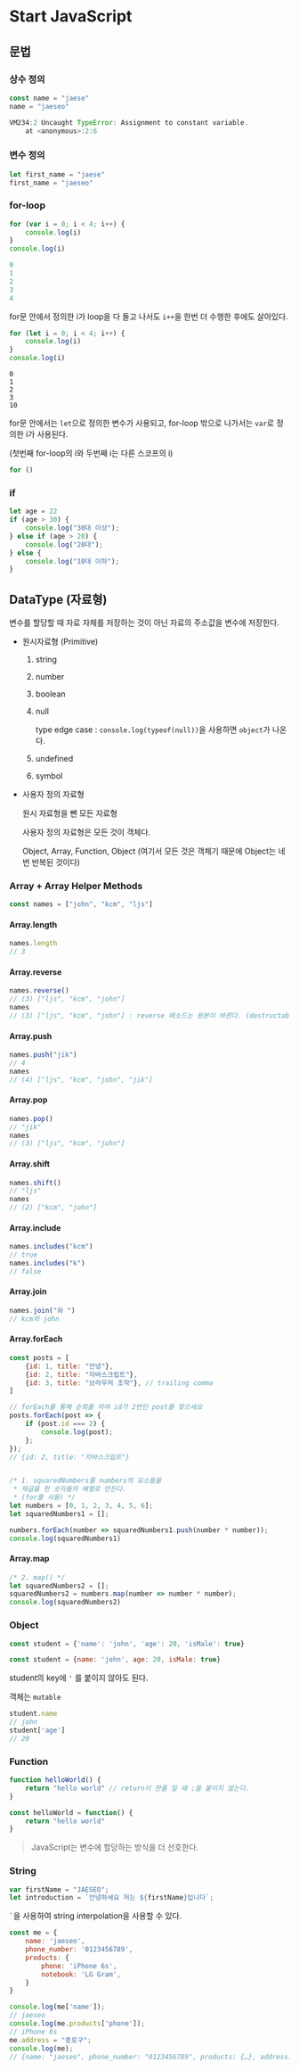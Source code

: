 # Start JavaScript

## 문법

### 상수 정의

```js
const name = "jaese"
name = "jaeseo"
```

```js
VM234:2 Uncaught TypeError: Assignment to constant variable.
	at <anonymous>:2:6
```



### 변수 정의

```js
let first_name = "jaese"
first_name = "jaeseo"
```



### for-loop

```js
for (var i = 0; i < 4; i++) {
    console.log(i)
}
console.log(i)
```

```js
0
1
2
3
4
```

for문 안에서 정의한 i가 loop을 다 돌고 나서도 `i++`을 한번 더 수행한 후에도 살아있다.

```js
for (let i = 0; i < 4; i++) {
    console.log(i)
}
console.log(i)
```

```
0
1
2
3
10
```

for문 안에서는 `let`으로 정의한 변수가 사용되고, for-loop 밖으로 나가서는 `var`로 정의한 i가 사용된다.

(첫번째 for-loop의 i와 두번째 i는 다른 스코프의 i)

```js
for ()
```



### if

```js
let age = 22
if (age > 30) {
    console.log("30대 이상");
} else if (age > 20) {
    console.log("20대");
} else {
    console.log("10대 이하");
}
```



## DataType (자료형)

변수를 할당할 때 자료 자체를 저장하는 것이 아닌 자료의 주소값을 변수에 저장한다.

- 원시자료형 (Primitive)

  1. string

  2. number

  3. boolean

  4. null

     type edge case : `console.log(typeof(null))`을 사용하면 `object`가 나온다.

  5. undefined

  6. symbol

- 사용자 정의 자료형

  원시 자료형을 뺀 모든 자료형

  사용자 정의 자료형은 모든 것이 객체다.

  Object, Array, Function, Object (여기서 모든 것은 객체기 때문에 Object는 네번 반복된 것이다)

### Array + Array Helper Methods

```js
const names = ["john", "kcm", "ljs"]
```

#### Array.length

```js
names.length
// 3
```

#### Array.reverse

```js
names.reverse()
// (3) ["ljs", "kcm", "john"]
names
// (3) ["ljs", "kcm", "john"] : reverse 메소드는 원본이 바뀐다. (destructable)
```

#### Array.push

```js
names.push("jik")
// 4
names
// (4) ["ljs", "kcm", "john", "jik"]
```

#### Array.pop

```js
names.pop()
// "jik"
names
// (3) ["ljs", "kcm", "john"]
```

#### Array.shift

```js
names.shift()
// "ljs"
names
// (2) ["kcm", "john"]
```

#### Array.include

```js
names.includes("kcm")
// true
names.includes("k")
// false
```

#### Array.join

```js
names.join("와 ")
// kcm와 john
```

#### Array.forEach

```js
const posts = [
    {id: 1, title: "안녕"},
    {id: 2, title: "자바스크립트"},
    {id: 3, title: "브라우저 조작"}, // trailing comma
]

// forEach를 통해 순회를 하여 id가 2번인 post를 찾으세요
posts.forEach(post => {
    if (post.id === 2) {
        console.log(post);
    };
});
// {id: 2, title: "자바스크립트"}


/* 1. squaredNumbers를 numbers의 요소들을
 * 제곱을 한 숫자들의 배열로 만든다.
 * (for를 사용) */
let numbers = [0, 1, 2, 3, 4, 5, 6];
let squaredNumbers1 = [];

numbers.forEach(number => squaredNumbers1.push(number * number));
console.log(squaredNumbers1)
```

#### Array.map

```js
/* 2. map() */
let squaredNumbers2 = [];
squaredNumbers2 = numbers.map(number => number * number);
console.log(squaredNumbers2)
```





### Object

```js
const student = {'name': 'john', 'age': 20, 'isMale': true}
```

```js
const student = {name: 'john', age: 20, isMale: true}
```

student의 key에 `'` 를 붙이지 않아도 된다.

객체는 `mutable`

```js
student.name
// john
student['age']
// 20
```



### Function

```js
function helloWorld() {
    return "hello world" // return이 한줄 일 때 ;을 붙이지 않는다.
}
```

```js
const helloWorld = function() {
    return "hello world"
}
```

> JavaScript는 변수에 할당하는 방식을 더 선호한다.



### String

```js
var firstName = "JAESEO";
let introduction = `안녕하세요 저는 ${firstName}입니다`;
```

<code>`</code>을 사용하여 string interpolation을 사용할 수 있다.

```js
const me = {
	name: 'jaeseo',
	phone_number: '0123456789',
    products: {
        phone: 'iPhone 6s',
        notebook: 'LG Gram',
    }
}

console.log(me['name']);
// jaeseo
console.log(me.products['phone']);
// iPhone 6s
me.address = "종로구";
console.log(me);
// {name: "jaeseo", phone_number: "0123456789", products: {…}, address: "종로구"}
```

